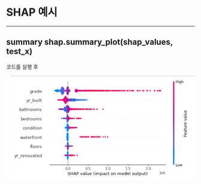 # SHAP 예시

--------------
summary
shap.summary_plot(shap_values, test_x)
--------------

코드를 실행 후

<img src = "image/shap.png">

